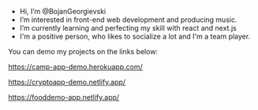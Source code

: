 - Hi, I’m @BojanGeorgievski
- I’m interested in front-end web development and producing music.
- I’m currently learning and perfecting my skill with react and next.js
- I'm a positive person, who likes to socialize a lot and I'm a team player.

You can demo my projects on the links below:

https://camp-app-demo.herokuapp.com/

https://cryptoapp-demo.netlify.app/

https://fooddemo-app.netlify.app/
